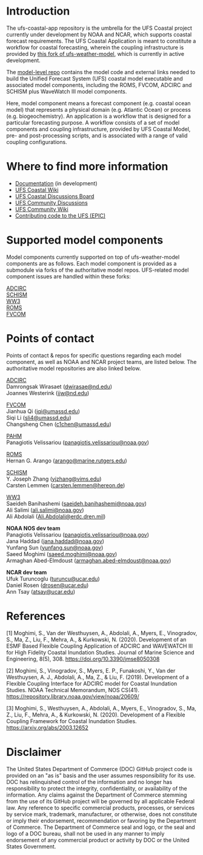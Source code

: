 # Introduction 
The ufs-coastal-app repository is the umbrella for the UFS Coastal project currently under development by NOAA and NCAR, which supports coastal forecast requirements. The UFS Coastal Application is meant to constitute a workflow for coastal forecasting, wherein the coupling infrastructure is provided by [this fork of  ufs-weather-model](https://github.com/oceanmodeling/ufs-weather-model), which is currently in active development.

The [model-level repo](https://github.com/oceanmodeling/ufs-weather-model) contains the model code and external links needed to build the Unified Forecast System (UFS) coastal model executable and associated model components, including the ROMS, FVCOM, ADCIRC and SCHISM plus WaveWatch III model components. 

Here, model component means a forecast component (e.g. coastal ocean model) that represents a physical domain (e.g. Atlantic Ocean) or process (e.g. biogeochemistry). An application is a workflow that is designed for a particular forecasting purpose. A workflow consists of a set of model components and coupling infrastructure, provided by UFS Coastal Model, pre- and post-processing scripts, and is associated with a range of valid coupling configurations. 

# Where to find more information 
* [Documentation](https://oceanmodeling.github.io/ufs-coastal-app/versions/main/html/index.html)  (in development)
* [UFS Coastal Wiki](https://github.com/oceanmodeling/ufs-weather-model/wiki/) 
* [UFS Coastal Discussions Board](https://github.com/oceanmodeling/ufs-weather-model/discussions)
* [UFS Community Discussions](https://github.com/orgs/ufs-community/discussions)
* [UFS Community Wiki](https://github.com/ufs-community/ufs/wiki)
* [Contributing code to the UFS (EPIC)](https://github.com/ufs-community/ufs/wiki)

# Supported model components
Model components currently supported on top of ufs-weather-model components are as follows. Each model component is provided as a submodule via forks of the authoritative model repos. UFS-related model component issues are handled within these forks:

[ADCIRC](https://github.com/oceanmodeling/adcirc)\
[SCHISM](https://github.com/oceanmodeling/schism)\
[WW3](https://github.com/oceanmodeling/WW3)\
[ROMS](https://github.com/oceanmodeling/roms)\
[FVCOM](https://github.com/oceanmodeling/FVCOM)

# Points of contact
Points of contact & repos for specific questions regarding each model component, as well as NOAA and NCAR project teams, are listed below. The authoritative model repositories are also linked below. 

[ADCIRC](https://github.com/adcirc/adcirc)\
Damrongsak Wirasaet (dwirasae@nd.edu)\
Joannes Westerink (jjw@nd.edu) 

[FVCOM](https://github.com/FVCOM-GitHub)\
Jianhua Qi (jqi@umassd.edu)\
Siqi Li (sli4@umassd.edu)\
Changsheng Chen (c1chen@umassd.edu)			

[PAHM](https://github.com/noaa-ocs-modeling/PaHM)\
Panagiotis Velissariou (panagiotis.velissariou@noaa.gov)

[ROMS](https://github.com/myroms/roms)\
Hernan G. Arango (arango@marine.rutgers.edu)

[SCHISM](https://github.com/schism-dev/schism)\
Y. Joseph Zhang (yjzhang@vims.edu)\
Carsten Lemmen (carsten.lemmen@hereon.de)

[WW3](https://github.com/NOAA-EMC/WW3)\
Saeideh Banihashemi (saeideh.banihashemi@noaa.gov)\
Ali Salimi (ali.salimi@noaa.gov)\
Ali Abdolali (Ali.Abdolali@erdc.dren.mil)

**NOAA NOS dev team**\
Panagiotis Velissariou (panagiotis.velissariou@noaa.gov)\
Jana Haddad (jana.haddad@noaa.gov)\
Yunfang Sun (yunfang.sun@noaa.gov)\
Saeed Moghimi (saeed.moghimi@noaa.gov)\
Armaghan Abed-Elmdoust (armaghan.abed-elmdoust@noaa.gov)	

**NCAR dev team**\
Ufuk Turuncoglu (turuncu@ucar.edu)\
Daniel Rosen (drosen@ucar.edu)\
Ann Tsay (atsay@ucar.edu)					

# References
[1] Moghimi, S., Van der Westhuysen, A., Abdolali, A., Myers, E., Vinogradov, S., Ma, Z., Liu, F., Mehra, A., & Kurkowski, N. (2020). Development of an ESMF Based Flexible Coupling Application of ADCIRC and WAVEWATCH III for High Fidelity Coastal Inundation Studies. Journal of Marine Science and Engineering, 8(5), 308. https://doi.org/10.3390/jmse8050308

[2] Moghimi, S., Vinogradov, S., Myers, E. P., Funakoshi, Y., Van der Westhuysen, A. J., Abdolali, A., Ma, Z., & Liu, F. (2019). Development of a Flexible Coupling Interface for ADCIRC model for Coastal Inundation Studies. NOAA Technical Memorandum, NOS CS(41). https://repository.library.noaa.gov/view/noaa/20609/

[3] Moghimi, S., Westhuysen, A., Abdolali, A., Myers, E., Vinogradov, S., Ma, Z., Liu, F., Mehra, A., & Kurkowski, N. (2020). Development of a Flexible Coupling Framework for Coastal Inundation Studies. https://arxiv.org/abs/2003.12652

# Disclaimer
The United States Department of Commerce (DOC) GitHub project code is provided on an "as is" basis and the user assumes responsibility for its use. DOC has relinquished control of the information and no longer has responsibility to protect the integrity, confidentiality, or availability of the information. Any claims against the Department of Commerce stemming from the use of its GitHub project will be governed by all applicable Federal law. Any reference to specific commercial products, processes, or services by service mark, trademark, manufacturer, or otherwise, does not constitute or imply their endorsement, recommendation or favoring by the Department of Commerce. The Department of Commerce seal and logo, or the seal and logo of a DOC bureau, shall not be used in any manner to imply endorsement of any commercial product or activity by DOC or the United States Government.


